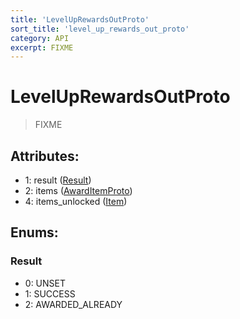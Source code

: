 ```yaml
---
title: 'LevelUpRewardsOutProto'
sort_title: 'level_up_rewards_out_proto'
category: API
excerpt: FIXME
---
```


# LevelUpRewardsOutProto

> FIXME

## Attributes:

- 1: result ([Result](#result))
- 2: items ([AwardItemProto](../AwardItemProto/)) 
- 4: items_unlocked ([Item](../../enums/Item/)) 

## Enums:

### Result
- 0: UNSET
- 1: SUCCESS
- 2: AWARDED_ALREADY
